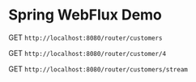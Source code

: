 # Spring WebFlux Demo

GET `http://localhost:8080/router/customers`

GET `http://localhost:8080/router/customer/4`

GET `http://localhost:8080/router/customers/stream`